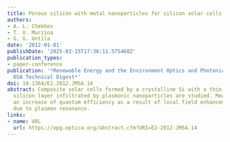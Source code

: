 ```yaml
---
title: Porous silicon with metal nanoparticles for silicon solar cells
authors:
- A. L. Chekhov
- T. V. Murzina
- G. G. Untila
date: '2012-01-01'
publishDate: '2025-03-15T17:36:11.575468Z'
publication_types:
- paper-conference
publication: '*Renewable Energy and the Environment Optics and Photonics Congress,
  OSA Technical Digest*'
doi: 10.1364/E2.2012.JM5A.14
abstract: Composite solar cells formed by a crystalline Si with a thin mesoporous
  silicon layer infiltrated by plasmonic nanoparticles are studied. Measurements show
  an increase of quantum efficiency as a result of local field enhancement near nanoparticles
  due to plasmon resonance.
links:
- name: URL
  url: https://opg.optica.org/abstract.cfm?URI=E2-2012-JM5A.14
---
```

